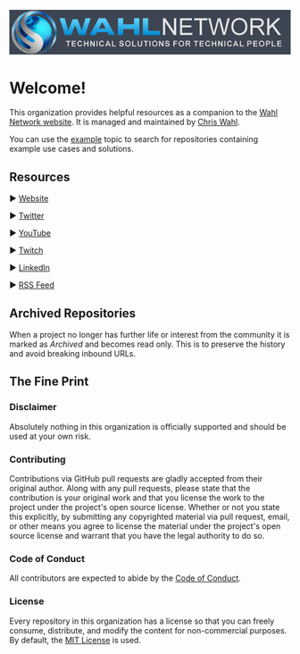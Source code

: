 ![img](img/wn-header-dark.png)

# Welcome!

This organization provides helpful resources as a companion to the [Wahl Network website](https://wahlnetwork.com). It is managed and maintained by [Chris Wahl](https://twitter.com/ChrisWahl).

You can use the [example](https://github.com/search?q=topic%3Aexample+org%3AWahlNetwork&type=Repositories) topic to search for repositories containing example use cases and solutions.

## Resources

:arrow_forward: [Website](https://wahlnetwork.com/)

:arrow_forward: [Twitter](https://twitter.com/ChrisWahl)

:arrow_forward: [YouTube](https://www.youtube.com/c/WahlnetworkPage)

:arrow_forward: [Twitch](https://www.twitch.tv/wahlnetwork)

:arrow_forward: [LinkedIn](https://www.linkedin.com/in/wahlchris/)

:arrow_forward: [RSS Feed](https://wahlnetwork.com/feed/)

## Archived Repositories

When a project no longer has further life or interest from the community it is marked as _Archived_ and becomes read only. This is to preserve the history and avoid breaking inbound URLs.

## The Fine Print

### Disclaimer

Absolutely nothing in this organization is officially supported and should be used at your own risk.

### Contributing

Contributions via GitHub pull requests are gladly accepted from their original author. Along with any pull requests, please state that the contribution is your original work and that you license the work to the project under the project's open source license. Whether or not you state this explicitly, by submitting any copyrighted material via pull request, email, or other means you agree to license the material under the project's open source license and warrant that you have the legal authority to do so.

### Code of Conduct

All contributors are expected to abide by the [Code of Conduct](COC.md).

### License

Every repository in this organization has a license so that you can freely consume, distribute, and modify the content for non-commercial purposes. By default, the [MIT License](https://opensource.org/licenses/MIT) is used.
